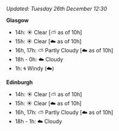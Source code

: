 *Updated: Tuesday 26th December 12:30*

**Glasgow**

* 14h: :sunny: Clear [:partly_sunny: as of 10h]
* 15h: :sunny: Clear [:cloud: as of 10h]
* 16h, 17h: :partly_sunny: Partly Cloudy [:cloud: as of 10h]
* 18h - 0h: :cloud: Cloudy
* 1h: :cyclone: Windy (:cloud:)

**Edinburgh**

* 14h: :sunny: Clear [:partly_sunny: as of 10h]
* 15h: :sunny: Clear [:cloud: as of 10h]
* 16h, 17h: :partly_sunny: Partly Cloudy [:cloud: as of 10h]
* 18h - 1h: :cloud: Cloudy
